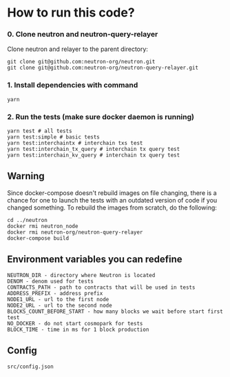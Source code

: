 # How to run this code?

### 0. Clone neutron and neutron-query-relayer

Clone neutron and relayer to the parent directory:

```
git clone git@github.com:neutron-org/neutron.git
git clone git@github.com:neutron-org/neutron-query-relayer.git
```

### 1. Install dependencies with command

```shell
yarn
```

### 2. Run the tests (make sure docker daemon is running)

```
yarn test # all tests
yarn test:simple # basic tests
yarn test:interchaintx # interchain txs test
yarn test:interchain_tx_query # interchain tx query test
yarn test:interchain_kv_query # interchain tx query test
```

## Warning

Since docker-compose doesn't rebuild images on file changing, there is a chance for one to launch the tests with an
outdated version of code if you changed something. To rebuild the images from scratch, do the following:

```
cd ../neutron
docker rmi neutron_node
docker rmi neutron-org/neutron-query-relayer
docker-compose build
```

## Environment variables you can redefine

```
NEUTRON_DIR - directory where Neutron is located
DENOM - denom used for tests
CONTRACTS_PATH - path to contracts that will be used in tests
ADDRESS_PREFIX - address prefix
NODE1_URL - url to the first node
NODE2_URL - url to the second node
BLOCKS_COUNT_BEFORE_START - how many blocks we wait before start first test
NO_DOCKER - do not start cosmopark for tests
BLOCK_TIME - time in ms for 1 block production
```

## Config

```
src/config.json
```
